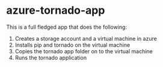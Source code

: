 azure-tornado-app
===========

This is a full fledged app that does the following:

1. Creates a storage account and a virtual machine in azure
2. Installs pip and tornado on the virtual machine
3. Copies the tornado app folder on to the virtual machine
4. Runs the tornado application
